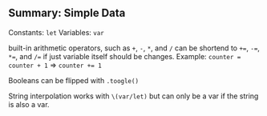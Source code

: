 ## Summary: Simple Data

Constants: `let`
Variables: `var`

built-in arithmetic operators, such as `+`, `-`, `*`, and `/` can be shortend to `+=`, `-=`, `*=`, and `/=` if just variable itself should be changes. 
Example: `counter = counter + 1` => `counter += 1`

Booleans can be flipped with `.toogle()`

String interpolation works with `\(var/let)` but can only be a var if the string is also a var. 

